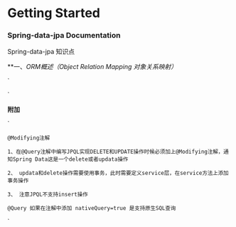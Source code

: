 # Getting Started

### Spring-data-jpa Documentation

Spring-data-jpa 知识点

**一、*ORM概述（Object Relation Mapping 对象关系映射）*

`
    

`


**附加**

`

    @Modifying注解
    
    1、在@Query注解中编写JPQL实现DELETE和UPDATE操作时候必须加上@Modifying注解，通知Spring Data这是一个delete或者updata操作
    
    2、 updata和delete操作需要使用事务，此时需要定义service层，在service方法上添加事务操作
    
    3、 注意JPQL不支持insert操作
    
    @Query 如果在注解中添加 nativeQuery=true 是支持原生SQL查询

`

